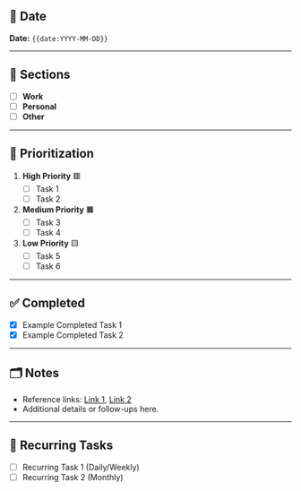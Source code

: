 ## 📅 Date
**Date:** `{{date:YYYY-MM-DD}}`

---

## 🔖 Sections
- [ ] **Work**
- [ ] **Personal**
- [ ] **Other**

---

## 🔄 Prioritization
1. **High Priority** 🟥
    - [ ] Task 1
    - [ ] Task 2
2. **Medium Priority** 🟧
    - [ ] Task 3
    - [ ] Task 4
3. **Low Priority** 🟨
    - [ ] Task 5
    - [ ] Task 6

---

## ✅ Completed
- [x] Example Completed Task 1
- [x] Example Completed Task 2

---

## 🗂️ Notes
- Reference links: [Link 1](#), [Link 2](#)
- Additional details or follow-ups here.

---

## 🔄 Recurring Tasks
- [ ] Recurring Task 1 (Daily/Weekly)
- [ ] Recurring Task 2 (Monthly)
